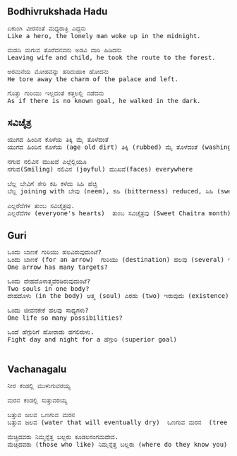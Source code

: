 ## Bodhivrukshada Hadu
<pre>
ಏಕಾಂಗಿ ವೀರನಂತೆ ಮಧ್ಯರಾತ್ರಿ ಎದ್ದನು
Like a hero, the lonely man woke up in the midnight.

ಮಡದಿ ಮಗುವ ತೊರೆದನವನು ಅಡವಿ ದಾರಿ ಹಿಡಿದನು
Leaving wife and child, he took the route to the forest.

ಅರಮನೆಯ ಮೋಹವನ್ನು ಹರಿದುಹಾಕಿ ಹೋದನು
He tore away the charm of the palace and left.

ಗೊತ್ತು ಗುರಿಯು ಇಲ್ಲದಂತೆ ಕತ್ತಲಲ್ಲಿ ನಡೆದನು
As if there is no known goal, he walked in the dark.
</pre>

## ಸವಿಚೈತ್ರ
<pre>
ಯುಗದ ಹಿಂದಿನ ಕೊಳೆಯ ತಿಕ್ಕಿ ಮೈ ತೊಳೆದಂತೆ
ಯುಗದ ಹಿಂದಿನ ಕೊಳೆಯ (age old dirt) ತಿಕ್ಕಿ (rubbed) ಮೈ ತೊಳೆದಂತೆ (washing the body)

ನಗುವ ನಲಿವಿನ ಮುಖವೆ ಎಲ್ಲೆಲ್ಲಿಯೂ
ನಗುವ(Smiling) ನಲಿವಿನ (joyful) ಮುಖವೆ(faces) everywhere

ಬೆಲ್ಲ ಬೇವಿಗೆ ಸೇರಿ ಕಹಿ ಕಳೆದು ಸಿಹಿ ಹೆಚ್ಚಿ
ಬೆಲ್ಲ joining with ಬೇವು (neem), ಕಹಿ (bitterness) reduced, ಸಿಹಿ (sweetness) increased

ಎಲ್ಲರೆದೆಗಳ ತುಂಬ ಸವಿಚೈತ್ರವು.
ಎಲ್ಲರೆದೆಗಳ (everyone's hearts)  ತುಂಬ ಸವಿಚೈತ್ರವು (Sweet Chaitra month)
</pre>

## Guri
<pre>
ಒಂದು ಬಾಣಕೆ ಗುರಿಯು ಹಲವಿರುವುದುಂಟೆ?
ಒಂದು ಬಾಣಕೆ (for an arrow)  ಗುರಿಯು (destination) ಹಲವು (several) ಇರುವುದು (existence) ಉಂಟೆ? (will there be?)
One arrow has many targets?

ಒಂದು ದೇಹದೊಳಾತ್ಮವೆರಡಿರುವುದುಂಟೆ?
Two souls in one body?
ದೇಹದೊಳು (in the body) ಆತ್ಮ (soul) ಎರಡು (two) ಇರುವುದು (existence) ಉಂಟೆ? (will there be?)
  
ಒಂದು ಜೀವನಕೇಕೆ ಹಲವು ಸಾಧ್ಯಗಳು?
One life so many possibilities?
    
ಒಂದೆ ಹೆಗ್ಗುರಿಗೆ ಹೋರಾಡು ಹಗಲಿರುಳು.
Fight day and night for a ಹೆಗ್ಗುರಿ (superior goal)

</pre>
## Vachanagalu
<pre>
ನೀರ ಕಂಡಲ್ಲಿ ಮುಳುಗುವರಯ್ಯ

ಮರನ ಕಂಡಲ್ಲಿ ಸುತ್ತುವರಯ್ಯ

ಬತ್ತುವ ಜಲವ ಒಣಗುವ ಮರನ 
ಬತ್ತುವ ಜಲವ (water that will eventually dry)  ಒಣಗುವ ಮರನ  (tree that will eventually dry/die)
  
ಮೆಚ್ಚಿದವರು ನಿಮ್ಮನ್ನೆತ್ತ ಬಲ್ಲರು ಕೂಡಲಸಂಗಮದೇವ.
ಮೆಚ್ಚಿದವರು (those who like) ನಿಮ್ಮನ್ನೆತ್ತ ಬಲ್ಲರು (where do they know you) ಕೂಡಲಸಂಗಮದೇವ.
</pre>
